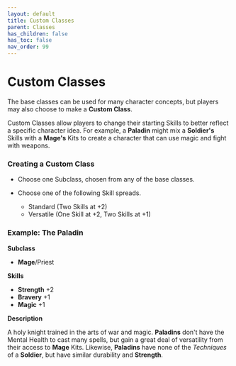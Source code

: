 ```yaml
---
layout: default
title: Custom Classes
parent: Classes
has_children: false
has_toc: false
nav_order: 99
---
```


# Custom Classes

The base classes can be used for many character concepts, but players may also choose to make a **Custom Class**.

Custom Classes allow players to change their starting Skills to better reflect a specific character idea. For example, a **<span style="color: {{ site.paladin_color }}">Paladin</span>** might mix a **<span style="color: {{ site.soldier_color }}">Soldier's</span>** Skills with a **<span style="color: {{ site.mage_color }}">Mage's</span>** Kits to create a character that can use magic and fight with weapons.

### Creating a Custom Class

-   Choose one Subclass, chosen from any of the base classes.

-   Choose one of the following Skill spreads.

    -   Standard (Two Skills at +2)
    -   Versatile (One Skill at +2, Two Skills at +1)

### Example: **<span style="color: {{ site.paladin_color }}">The Paladin</span>**

**Subclass**

-   **<span style="color: {{ site.mage_color }}">Mage</span>**/Priest

**Skills**

-   **<span style="color: {{ site.soldier_color }}">Strength</span>** +2
-   **<span style="color: {{ site.soldier_color }}">Bravery</span>** +1
-   **<span style="color: {{ site.mage_color }}">Magic</span>** +1

**Description**

A holy knight trained in the arts of war and magic. **<span style="color: {{ site.paladin_color }}">Paladins</span>** don't have the Mental Health to cast many spells, but gain a great deal of versatility from their access to **<span style="color: {{ site.mage_color }}">Mage</span>** Kits. Likewise, **<span style="color: {{ site.paladin_color }}">Paladins</span>** have none of the _Techniques_ of a **<span style="color: {{ site.soldier_color }}">Soldier</span>**, but have similar durability and **<span style="color: {{ site.soldier_color }}">Strength</span>**.
